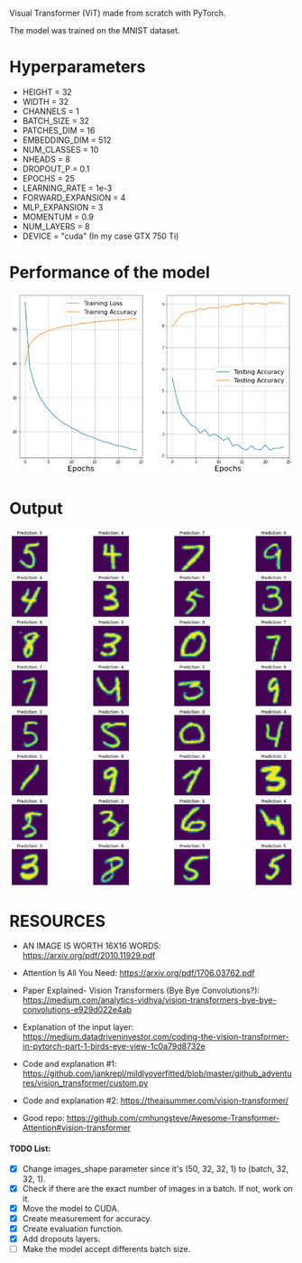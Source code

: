 Visual Transformer (ViT) made from scratch with PyTorch.

The model was trained on the MNIST dataset.

# Hyperparameters
- HEIGHT = 32
- WIDTH = 32
- CHANNELS = 1
- BATCH_SIZE = 32
- PATCHES_DIM = 16
- EMBEDDING_DIM = 512
- NUM_CLASSES = 10
- NHEADS = 8
- DROPOUT_P = 0.1
- EPOCHS = 25
- LEARNING_RATE = 1e-3
- FORWARD_EXPANSION = 4
- MLP_EXPANSION = 3
- MOMENTUM = 0.9
- NUM_LAYERS = 8
- DEVICE = "cuda" (In my case GTX 750 Ti)

# Performance of the model
![](https://github.com/sudo-Erno/Visual-Transformer/blob/master/media/Performance.png)

# Output
![](https://github.com/sudo-Erno/Visual-Transformer/blob/master/media/Predictions.png)

# RESOURCES

- AN IMAGE IS WORTH 16X16 WORDS: https://arxiv.org/pdf/2010.11929.pdf

- Attention Is All You Need: https://arxiv.org/pdf/1706.03762.pdf

- Paper Explained- Vision Transformers (Bye Bye Convolutions?): https://medium.com/analytics-vidhya/vision-transformers-bye-bye-convolutions-e929d022e4ab

- Explanation of the input layer: https://medium.datadriveninvestor.com/coding-the-vision-transformer-in-pytorch-part-1-birds-eye-view-1c0a79d8732e

- Code and explanation #1: https://github.com/jankrepl/mildlyoverfitted/blob/master/github_adventures/vision_transformer/custom.py

- Code and explanation #2: https://theaisummer.com/vision-transformer/

- Good repo: https://github.com/cmhungsteve/Awesome-Transformer-Attention#vision-transformer

#### TODO List:
- [x] Change images_shape parameter since it's (50, 32, 32, 1) to (batch, 32, 32, 1).
- [x] Check if there are the exact number of images in a batch. If not, work on it.
- [x] Move the model to CUDA.
- [x] Create measurement for accuracy.
- [x] Create evaluation function.
- [x] Add dropouts layers.
- [ ] Make the model accept differents batch size.